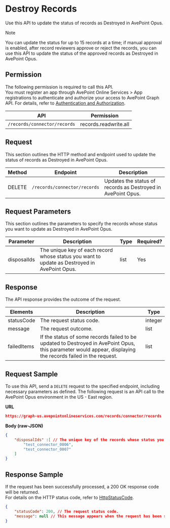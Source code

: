 # Destroy Records  

Use this API to update the status of records as Destroyed in AvePoint Opus.  
> [!NOTE] 
> You can update the status for up to 15 records at a time; if manual approval is enabled, after record reviewers approve or reject the records, you can use this API to update the status of the approved records as Destroyed in AvePoint Opus. 

## Permission

The following permission is required to call this API.   
You must register an app through AvePoint Online Services > App registrations to authenticate and authorize your access to AvePoint Graph API. For details, refer to [Authentication and Authorization](https://learn.avepoint.com/docs/Use-AvePoint-Graph-API.html#authentication-and-authorization).

| API    | Permission  |
|-------------------|---------------------|
| `/records/connector/records` |  records.readwrite.all |

## Request

This section outlines the HTTP method and endpoint used to update the status of records as Destroyed in AvePoint Opus.

| Method | Endpoint | Description |
| --- | --- | --- |
| DELETE | `/records/connector/records` | Updates the status of records as Destroyed in AvePoint Opus. |

## Request Parameters

This section outlines the parameters to specify the records whose status you want to update as Destroyed in AvePoint Opus.  

|Parameter|Description | Type|Required?|
|---|---|---|---|
|disposalIds|The unique key of each record whose status you want to update as Destroyed in AvePoint Opus.|list|Yes|

## Response

The API response provides the outcome of the request.

| Elements   | Description  | Type   | 
|------------|---------------|--------| 
| statusCode      | The request status code.  | integer    | 
| message | The request outcome. | list  | 
| failedItems | If the status of some records failed to be updated to Destroyed in AvePoint Opus, this parameter would appear, displaying the records failed in the request. | list|

## Request Sample

To use this API, send a `DELETE` request to the specified endpoint, including necessary parameters as defined. The following request is an API call to the AvePoint Opus environment in the US - East region.

**URL**

```json
https://graph-us.avepointonlineservices.com/records/connector/records
```
**Body (raw-JSON)** 

```json
{
    "disposalIds" :[ // The unique key of the records whose status you want to update as Destroyed in AvePoint Opus.
        "test_connector_0006",
        "test_connector_0007"
    ]
}
```

## Response Sample

If the request has been successfully processed, a 200 OK response code will be returned.  
For details on the HTTP status code, refer to [HttpStatusCode](https://learn.avepoint.com/docs/Use-AvePoint-Graph-API.html#http-status-code).  

```json
{
    "statusCode": 200, // The request status code.
    "message": null // This message appears when the request has been successfully processed.
}
